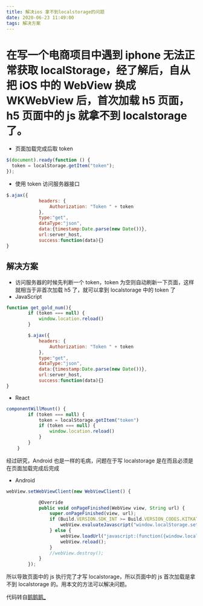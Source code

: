 ```yaml
---
title: 解决ios 拿不到localstorage的问题
date: 2020-06-23 11:49:00
tags: 解决方案
---
```


# 在写一个电商项目中遇到 iphone 无法正常获取 localStorage，经了解后，自从把 iOS 中的 WebView 换成 WKWebView 后，首次加载 h5 页面，h5 页面中的 js 就拿不到 localstorage 了。

- 页面加载完成后取 token

```js
$(document).ready(function () {
  token = localStorage.getItem("token");
});
```

- 使用 token 访问服务器接口

```js
$.ajax({
            headers: {
                Authorization: "Token " + token
            },
            type:"get",
            dataType:"json",
            data:{timestamp:Date.parse(new Date())},
            url:server_host,
            success:function(data){}
}
```

## 解决方案

- 访问服务器的时候先判断一个 token，token 为空则自动刷新一下页面，这样就相当于非首次加载 h5 了，就可以拿到 localstorage 中的 token 了
- JavaScript

```js
function get_gold_num(){
        if (token === null) {
            window.location.reload()
        }

        $.ajax({
            headers: {
                Authorization: "Token " + token
            },
            type:"get",
            dataType:"json",
            data:{timestamp:Date.parse(new Date())},
            url:server_host,
            success:function(data){}
}
```

- React

```js
componentWillMount() {
        if (token === null) {
            token = localStorage.getItem("token")
            if (token === null) {
                window.location.reload()
            }
        }
    }
```

经过研究，Android 也是一样的毛病，问题在于写 localstorage 是在而且必须是在页面加载完成后完成

- Android

```js
webView.setWebViewClient(new WebViewClient() {

            @Override
            public void onPageFinished(WebView view, String url) {
                super.onPageFinished(view, url);
                if (Build.VERSION.SDK_INT >= Build.VERSION_CODES.KITKAT) {
                    webView.evaluateJavascript("window.localStorage.setItem('" + key + "','" + value + "');", null);
                } else {
                    webView.loadUrl("javascript:(function({window.localStorage.setItem('" + key + "','" + value + "')})()");
                    webView.reload();
                }
                //webView.destroy();
            }
        });
```

所以导致页面中的 js 执行完了才写 localstorage，所以页面中的 js 首次加载是拿不到 localstorage 的。用本文的方法可以解决问题。

代码转自[鹅鹅鹅\_](https://www.jianshu.com/p/85b4ab2b3eb2)
